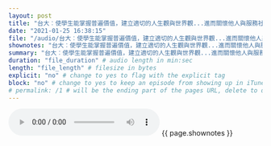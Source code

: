 ```yaml
---
layout: post
title: "台大︰使學生能掌握普遍價值，建立適切的人生觀與世界觀...進而關懷他人與服務社會。" # quotes allow forbidden characters like the colon
date: "2021-01-25 16:38:15"
file: "/audio/台大︰使學生能掌握普遍價值，建立適切的人生觀與世界觀...進而關懷他人與服務社會。.mp3"
shownotes: "台大︰使學生能掌握普遍價值，建立適切的人生觀與世界觀...進而關懷他人與服務社會。"
summary: "台大︰使學生能掌握普遍價值，建立適切的人生觀與世界觀...進而關懷他人與服務社會。"
duration: "file_duration" # audio length in min:sec
length: "file_length" # filesize in bytes
explicit: "no" # change to yes to flag with the explicit tag
block: "no" # change to yes to keep an episode from showing up in iTunes
# permalink: /1 # will be the ending part of the pages URL, delete to default to the title
---
```


<audio controls>
<source src="{{site.url}}{{site.baseurl}}{{ page.file }}" type="audio/x-mp3">
Your browser does not support the audio element.
</audio>
{{ page.shownotes }}
